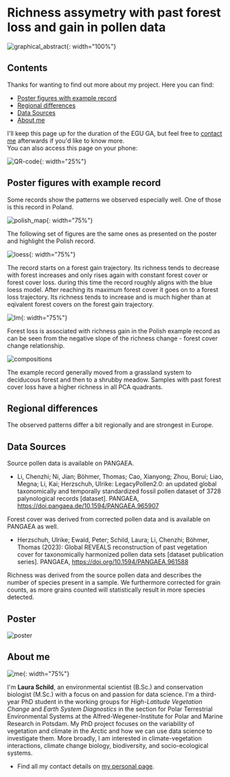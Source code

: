 # Richness assymetry with past forest loss and gain in pollen data
![graphical_abstract](/richness_assymetry/figures/graphical_abstract.png){: width="100%"}

## Contents

Thanks for wanting to find out more about my project.
Here you can find:
- [Poster figures with example record](#poster-figures-with-example-record)
- [Regional differences](#regional-differences)
- [Data Sources](#data-sources)
- [About me](#about-me)

I'll keep this page up for the duration of the EGU GA, but feel free to [contact me](#about-me) afterwards if you'd like to know more.  
You can also access this page on your phone:

![QR-code](/richness_assymetry/figures/QR.png){: width="25%"}

## Poster figures with example record

Some records show the patterns we observed especially well. One of those is this record in Poland.

![polish_map](/richness_assymetry/figures/polish_map.png){: width="75%"}

The following set of figures are the same ones as presented on the poster and highlight the Polish record.

![loess](/richness_assymetry/figures/Fig_1_B_polish-1.png){: width="75%"}

The record starts on a forest gain trajectory. Its richness tends to decrease with forest increases and only rises again with constant forest cover or forest cover loss. during this time the record roughly aligns with the blue loess model. After reaching its maximum forest cover it goes on to a forest loss trajectory. Its richness tends to increase and is much higher than at eqivalent forest covers on the forest gain trajectory.

![lm](/richness_assymetry/figures/Fig_2_A_polish-1.png){: width="75%"}

Forest loss is associated with richness gain in the Polish example record as can be seen from the negative slope of the richness change - forest cover change relationship.

![compositions](/richness_assymetry/figures/Fig_3polish_-1.png)

The example record generally moved from a grassland system to deciducous forest and then to a shrubby meadow. Samples with past forest cover loss have a higher richness in all PCA quadrants.

## Regional differences

The observed patterns differ a bit regionally and are strongest in Europe. 

## Data Sources

Source pollen data is available on PANGAEA.
- Li, Chenzhi; Ni, Jian; Böhmer, Thomas; Cao, Xianyong; Zhou, Borui; Liao, Megna; Li, Kai; Herzschuh, Ulrike: LegacyPollen2.0: an updated global taxonomically and temporally standardized fossil pollen dataset of 3728 palynological records [dataset]. PANGAEA, https://doi.pangaea.de/10.1594/PANGAEA.965907

Forest cover was derived from corrected pollen data and is available on PANGAEA as well.
- Herzschuh, Ulrike; Ewald, Peter; Schild, Laura; Li, Chenzhi; Böhmer, Thomas (2023): Global REVEALS reconstruction of past vegetation cover for taxonomically harmonized pollen data sets [dataset publication series]. PANGAEA, https://doi.org/10.1594/PANGAEA.961588

Richness was derived from the source pollen data and describes the number of species present in a sample. We furthermore corrected for grain counts, as more grains counted will statistically result in more species detected.

## Poster

![poster](/richness_assymetry/figures/EGU_LS-1.png)


## About me

![me](/richness_assymetry/figures/IMG_3938.JPG){: width="75%"}

I'm **Laura Schild**, an environmental scientist (B.Sc.) and conservation biologist (M.Sc.) with a focus on and passion for data science. 
I'm a third-year PhD student in the working groups for *High-Latitude Vegetation Change* and *Earth System Diagnostics* in the section for Polar Terrestrial Environmental Systems at the Alfred-Wegener-Institute for Polar and Marine Research in Potsdam. My PhD project focuses on the variability of vegetation and climate in the Arctic and how we can use data science to investigate them. More broadly, I am interested in climate-vegetation interactions, climate change biology, biodiversity, and socio-ecological systems.  
- Find all my contact details on [my personal page](https://www.awi.de/ueber-uns/organisation/mitarbeiter/detailseite/laura-schild.html).
